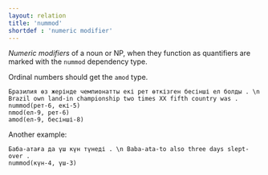 ```yaml
---
layout: relation
title: 'nummod'
shortdef : 'numeric modifier'
---
```


*Numeric modifiers* of a noun or NP, when they function as quantifiers
are marked with the `nummod` dependency type. 

Ordinal numbers should get the `amod` type.

<!-- fname:num.pdf -->
~~~ sdparse
Бразилия өз жерінде чемпионатты екі рет өткізген бесінші ел болды . \n Brazil own land-in championship two times XX fifth country was .
nummod(рет-6, екі-5)
nmod(ел-9, рет-6)
amod(ел-9, бесінші-8)
~~~

Another example:

~~~ sdparse 
Баба-атаға да үш күн түнеді . \n Baba-ata-to also three days slept-over .
nummod(күн-4, үш-3)
~~~
<!-- Interlanguage links updated Út zář 29 20:31:58 CEST 2020 -->

